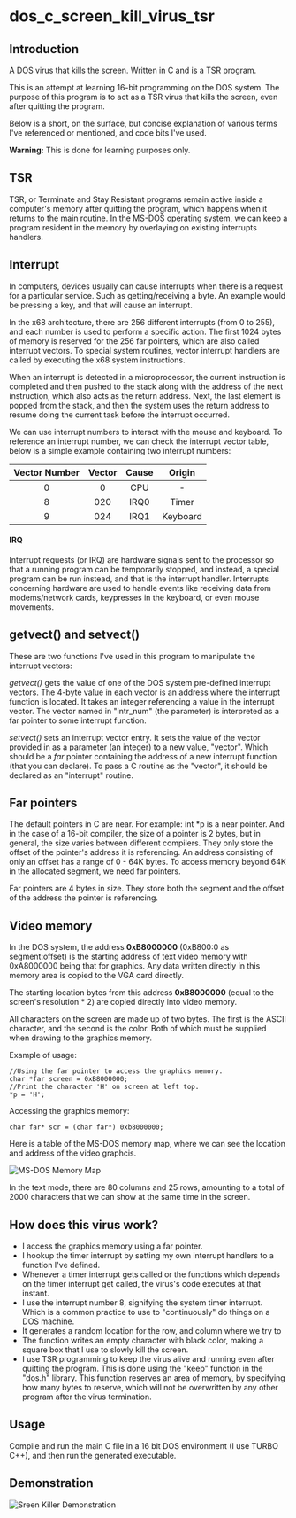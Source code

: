 # dos_c_screen_kill_virus_tsr

## Introduction

A DOS virus that kills the screen. Written in C and is a TSR program.

This is an attempt at learning 16-bit programming on the DOS system. The purpose of this program is to act as a TSR virus that kills the screen, even after quitting the program.

Below is a short, on the surface, but concise explanation of various terms I've referenced or mentioned, and code bits I've used.

**Warning:** This is done for learning purposes only.


## TSR

TSR, or Terminate and Stay Resistant programs remain active inside a computer's memory after quitting the program, which happens when it returns to the main routine. In the MS-DOS operating system, we can keep a program resident in the memory by overlaying on existing interrupts handlers.


## Interrupt

In computers, devices usually can cause interrupts when there is a request for a particular service. Such as getting/receiving a byte. An example would be pressing a key, and that will cause an interrupt. 

In the x68 architecture, there are 256 different interrupts (from 0 to 255), and each number is used to perform a specific action. The first 1024 bytes of memory is reserved for the 256 far pointers, which are also called interrupt vectors. To special system routines, vector interrupt handlers are called by executing the x68 system instructions.

When an interrupt is detected in a microprocessor, the current instruction is completed and then pushed to the stack along with the address of the next instruction, which also acts as the return address. Next, the last element is popped from the stack, and then the system uses the return address to resume doing the current task before the interrupt occurred. 

We can use interrupt numbers to interact with the mouse and keyboard. To reference an interrupt number, we can check the interrupt vector table, below is a simple example containing two interrupt numbers:

| Vector Number | Vector | Cause | Origin |
| :---: | :---: | :---: | :---: |
| 0 | 0 | CPU | - |
| 8 | 020 | IRQ0 | Timer |
| 9 | 024 | IRQ1 | Keyboard |


#### IRQ

Interrupt requests (or IRQ) are hardware signals sent to the processor so that a running program can be temporarily stopped, and instead, a special program can be run instead, and that is the interrupt handler. Interrupts concerning hardware are used to handle events like receiving data from modems/network cards, keypresses in the keyboard, or even mouse movements.


## getvect() and setvect()

These are two functions I've used in this program to manipulate the interrupt vectors:

*getvect()* gets the value of one of the DOS system pre-defined interrupt vectors. The 4-byte value in each vector is an address where the interrupt function is located. It takes an integer referencing a value in the interrupt vector. The vector named in "intr_num" (the parameter) is interpreted as a far pointer to some interrupt function.

*setvect()* sets an interrupt vector entry. It sets the value of the vector provided in as a parameter (an integer) to a new value, "vector". Which should be a *far* pointer containing the address of a new interrupt function (that you can declare). To pass a C routine as the "vector", it should be declared as an "interrupt" routine.


## Far pointers

The default pointers in C are near. For example: int *p is a near pointer. And in the case of a 16-bit compiler, the size of a pointer is 2 bytes, but in general, the size varies between different compilers. They only store the offset of the pointer's address it is referencing. An address consisting of only an offset has a range of 0 - 64K bytes. To access memory beyond 64K in the allocated segment, we need far pointers.

Far pointers are 4 bytes in size. They store both the segment and the offset of the address the pointer is referencing.


## Video memory

In the DOS system, the address **0xB8000000** (0xB800:0 as segment:offset) is the starting address of text video memory with 0xA8000000 being that for graphics. Any data written directly in this memory area is copied to the VGA card directly.

The starting location bytes from this address **0xB8000000** (equal to the screen's resolution * 2) are copied directly into video memory.

All characters on the screen are made up of two bytes. The first is the ASCII character, and the second is the color. Both of which must be supplied when drawing to the graphics memory.

Example of usage:
```
//Using the far pointer to access the graphics memory.
char *far screen = 0xB8000000;
//Print the character 'H' on screen at left top.
*p = 'H'; 
```
Accessing the graphics memory:
```
char far* scr = (char far*) 0xb8000000; 
```
Here is a table of the MS-DOS memory map, where we can see the location and address of the video graphcis.

![MS-DOS Memory Map](https://user-images.githubusercontent.com/40869908/94881806-3eae9d80-045e-11eb-97a0-891a1f87ad1d.JPG)

In the text mode, there are 80 columns and 25 rows, amounting to a total of 2000 characters that we can show at the same time in the screen.


## How does this virus work?

* I access the graphics memory using a far pointer.
* I hookup the timer interrupt by setting my own interrupt handlers to a function I've defined.
* Whenever a timer interrupt gets called or the functions which depends on the timer interrupt get called, the virus's code executes at that instant.
* I use the interrupt number 8, signifying the system timer interrupt. Which is a common practice to use to "continuously" do things on a DOS machine.
* It generates a random location for the row, and column where we try to 
* The function writes an empty character with black color, making a square box that I use to slowly kill the screen.
* I use TSR programming to keep the virus alive and running even after quitting the program. This is done using the "keep" function in the "dos.h" library. This function reserves an area of memory, by specifying how many bytes to reserve, which will not be overwritten by any other program after the virus termination.

## Usage

Compile and run the main C file in a 16 bit DOS environment (I use TURBO C++), and then run the generated executable.

## Demonstration

![Sreen Killer Demonstration](https://user-images.githubusercontent.com/40869908/94887791-1e3b0f00-046f-11eb-8a04-6121b6fd060b.gif)
